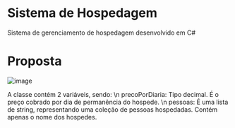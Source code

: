 # Sistema de Hospedagem
Sistema de gerenciamento de hospedagem desenvolvido em C#

# Proposta
![image](https://github.com/user-attachments/assets/be74f8e8-61bc-4a30-97f4-be7c9d968dd6)

A classe contém 2 variáveis, sendo: \n
precoPorDiaria: Tipo decimal. É o preço cobrado por dia de permanência do hospede. \n
pessoas: É uma lista de string, representando uma coleção de pessoas hospedadas. Contém apenas o nome dos hospedes.




